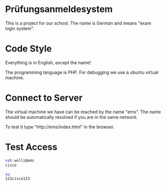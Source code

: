 # Prüfungsanmeldesystem
This is a project for our school. The name is German and means "exam login system". 

# Code Style
Everything is in English, except the name!

The programming language is PHP. For debugging we use a ubuntu virtual machine. 

# Connect to Server
The virtual machine we have can be reached by 
the name "ems". The name should be automatically 
resolved if you are in the same network.

To test it type "http://ems/index.html" in the browser.

# Test Access
```bash
ssh wolli@ems
cisco

su
123cisco123
```